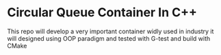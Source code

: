 # Circular Queue Container In C++
This repo will develop a very important container widly used in industry it will designed using OOP paradigm and tested with G-test and build with CMake


